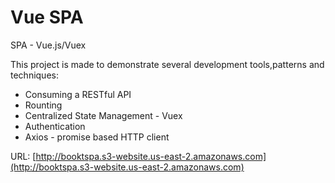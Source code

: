 # Vue SPA

SPA - Vue.js/Vuex

This project is made to demonstrate several development tools,patterns and techniques:
 - Consuming a RESTful API
 - Rounting
 - Centralized State Management - Vuex
 - Authentication
 - Axios - promise based HTTP client

URL:
[http://booktspa.s3-website.us-east-2.amazonaws.com](http://booktspa.s3-website.us-east-2.amazonaws.com)

 
